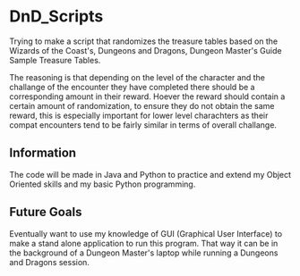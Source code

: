 # DnD_Scripts

Trying to make a script that randomizes the treasure tables based on the Wizards of the Coast's, Dungeons and Dragons, Dungeon Master's Guide Sample Treasure Tables.


The reasoning is that depending on the level of the character and the challange of the encounter they have completed there should be a corresponding amount in their reward. Hoever the reward should contain a certain amount of randomization, to ensure they do not obtain the same reward, this is especially important for  lower level charachters as their compat encounters tend to be fairly similar in terms of overall challange.


## Information

The code will be made in Java and Python to practice and extend my Object Oriented skills and my basic Python programming.


## Future Goals

Eventually want to use my knowledge of GUI (Graphical User Interface) to make a stand alone application to run this program. That way it can be in the background of a Dungeon Master's laptop while running a Dungeons and Dragons session.
